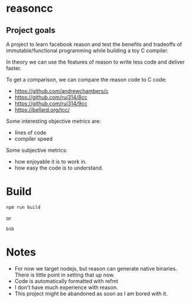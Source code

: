 # reasoncc

## Project goals

A project to learn facebook reason and test the benefits and tradeoffs
of immutable/functional programming while building a toy C compiler.

In theory we can use the features of reason to write less code and deliver faster.

To get a comparison, we can compare the reason code to C code:

- https://github.com/andrewchambers/c
- https://github.com/rui314/8cc
- https://github.com/rui314/9cc
- https://bellard.org/tcc/

Some interesting objective metrics are:

- lines of code
- compiler speed

Some subjective metrics:

- how enjoyable it is to work in.
- how easy the code is to understand.

# Build
```
npm run build
```
or
```
bsb
```

# Notes

- For now we target nodejs, but reason can generate native binaries.
  There is little point in setting that up now.
- Code is automatically formatted with refmt
- I don't have much experience with reason.
- This project might be abandoned as soon as I am bored with it.